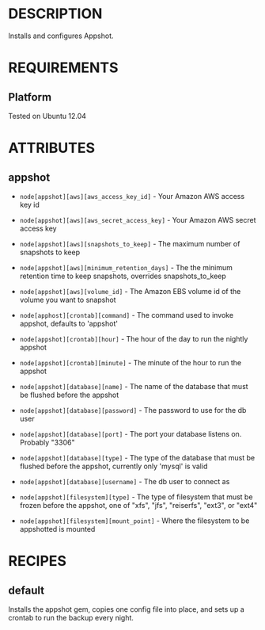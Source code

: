 DESCRIPTION
===========

Installs and configures Appshot.

REQUIREMENTS
============

Platform
--------

Tested on Ubuntu 12.04

ATTRIBUTES
==========

appshot
-------

* `node[appshot][aws][aws_access_key_id]`      - Your Amazon AWS access key id
* `node[appshot][aws][aws_secret_access_key]`  - Your Amazon AWS secret access key
* `node[appshot][aws][snapshots_to_keep]`      - The maximum number of snapshots to keep
* `node[appshot][aws][minimum_retention_days]` - The the minimum retention time to keep snapshots,
                                                 overrides snapshots_to_keep
* `node[appshot][aws][volume_id]`              - The Amazon EBS volume id of the volume you want to snapshot

* `node[apphost][crontab][command]`            - The command used to invoke appshot, defaults to 'appshot'
* `node[appshot][crontab][hour]`               - The hour of the day to run the nightly appshot
* `node[appshot][crontab][minute]`             - The minute of the hour to run the appshot

* `node[appshot][database][name]`              - The name of the database that must be flushed before the appshot
* `node[appshot][database][password]`          - The password to use for the db user
* `node[appshot][database][port]`              - The port your database listens on. Probably "3306"
* `node[appshot][database][type]`              - The type of the database that must be flushed before the appshot,
                                                 currently only 'mysql' is valid
* `node[appshot][database][username]`          - The db user to connect as

* `node[appshot][filesystem][type]`            - The type of filesystem that must be frozen before the appshot,
                                                 one of "xfs", "jfs", "reiserfs", "ext3", or "ext4"
* `node[appshot][filesystem][mount_point]`     - Where the filesystem to be appshotted is mounted

RECIPES
=======

default
-------

Installs the appshot gem, copies one config file into place, and sets up a crontab to run the backup every night.


